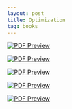 ```yaml
---
layout: post
title: Optimization
tag: books
---
```



<div class="sage">
  <script type="text/x-sage">
A = ([1, 1], [3, 1])
b = (1000, 1500)
c = (10, 5)
# Create an interactive linear programming problem
P = InteractiveLPProblem(A, b, c, ["x", "y"], variable_type=">=")
# Plot the feasible region and objective function
P.plot().show()
  </script>
</div>


[![PDF Preview](https://media.springernature.com/w316/springer-static/cover-hires/book/978-3-319-56769-3?as=webp)](https://drive.google.com/file/d/1c1bRNGaSNwjtfQu3dHuDI6KP-CS2wxMx/view?usp=sharing)


[![PDF Preview](https://media.springernature.com/w316/springer-static/cover-hires/book/978-0-387-68407-9?as=webp)](https://drive.google.com/file/d/1a2tw2woRz0QnaJwfLxYkK64gyFCi9TGs/view?usp=sharing)

[![PDF Preview](https://media.springernature.com/w316/springer-static/cover-hires/book/978-0-387-21680-5?as=webp)](https://drive.google.com/file/d/1KqsjUCE9eTBl80_gWCwMIfec47CBncOJ/view?usp=sharing)

[![PDF Preview](https://media.springernature.com/w316/springer-static/cover-hires/book/978-3-030-11184-7?as=webp)](https://drive.google.com/file/d/1kmoyqtMtDnS2goH_TBU8d3yyi1wVMXB_/view?usp=sharing)


[![PDF Preview](https://media.springernature.com/w316/springer-static/cover-hires/book/978-3-030-72819-9?as=webp)](https://drive.google.com/file/d/1hWMm-INCU5Jn-K3m9FGRKxqBAXKhZQ42/view?usp=sharing)


<script src="https://utteranc.es/client.js"
        repo="bachirmath/bachirmath.github.io"
        issue-term="pathname"
        theme="github-dark-orange"
        crossorigin="anonymous"
        async>
</script>
